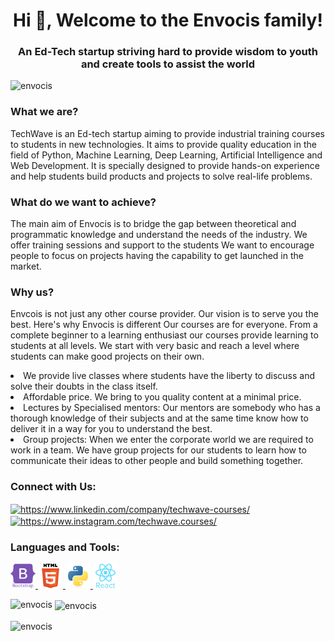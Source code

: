 <h1 align="center">Hi 👋, Welcome to the Envocis family!</h1>
<h3 align="center">An Ed-Tech startup striving hard to provide wisdom to youth and create tools to assist the world</h3>

<p align="left"> <img src="https://komarev.com/ghpvc/?username=envocis&label=Profile%20views&color=0e75b6&style=flat" alt="envocis" /> </p>

<h3 align="left">What we are?</h3>
<p align="left">
  TechWave is an Ed-tech startup aiming to provide industrial training courses to students in new technologies. It aims to provide quality education in the field of  Python, Machine Learning, Deep Learning, Artificial Intelligence and Web Development. It is specially designed to provide hands-on experience and help students build products and projects to solve real-life problems.
 </p>

<h3 align="left">What do we want to achieve?</h3>
<p align="left">
  The main aim of Envocis is to bridge the gap between theoretical and programmatic knowledge and understand the needs of the industry. We offer training sessions and support to the students We want to encourage people to focus on projects having the capability to get launched in the market.
 </p>
 
<h3 align="left">Why us?</h3>
<p align="left">
  Envcois is not just any other course provider. Our vision is to serve you the best. Here's why Envocis is different Our courses are for everyone. From a complete beginner to a learning enthusiast our courses provide learning to students at all levels. We start with very basic and reach a level where students can make good projects on their own.
<li> We provide live classes where students have the liberty to discuss and solve their doubts in the class itself.
<li>Affordable price. We bring to you quality content at a minimal price.

<li>Lectures by Specialised mentors: Our mentors are somebody who has a thorough knowledge of their subjects and at the same time know how to deliver it in a way for you to understand the best.

<li> Group projects: When we enter the corporate world we are required to work in a team. We have group projects for our students to learn how to communicate their ideas to other people and build something together.
 </p>
 
 
<h3 align="left">Connect with Us:</h3>
<p align="left">
<a href="https://linkedin.com/in/https://www.linkedin.com/company/techwave-courses/" target="blank"><img align="center" src="https://raw.githubusercontent.com/rahuldkjain/github-profile-readme-generator/master/src/images/icons/Social/linked-in-alt.svg" alt="https://www.linkedin.com/company/techwave-courses/" height="30" width="40" /></a>
<a href="https://instagram.com/https://www.instagram.com/techwave.courses/" target="blank"><img align="center" src="https://raw.githubusercontent.com/rahuldkjain/github-profile-readme-generator/master/src/images/icons/Social/instagram.svg" alt="https://www.instagram.com/techwave.courses/" height="30" width="40" /></a>
</p>

<h3 align="left">Languages and Tools:</h3>
<p align="left"> <a href="https://getbootstrap.com" target="_blank" rel="noreferrer"> <img src="https://raw.githubusercontent.com/devicons/devicon/master/icons/bootstrap/bootstrap-plain-wordmark.svg" alt="bootstrap" width="40" height="40"/> </a> <a href="https://www.w3.org/html/" target="_blank" rel="noreferrer"> <img src="https://raw.githubusercontent.com/devicons/devicon/master/icons/html5/html5-original-wordmark.svg" alt="html5" width="40" height="40"/> </a> <a href="https://www.python.org" target="_blank" rel="noreferrer"> <img src="https://raw.githubusercontent.com/devicons/devicon/master/icons/python/python-original.svg" alt="python" width="40" height="40"/> </a> <a href="https://reactjs.org/" target="_blank" rel="noreferrer"> <img src="https://raw.githubusercontent.com/devicons/devicon/master/icons/react/react-original-wordmark.svg" alt="react" width="40" height="40"/> </a> </p>

<p><img align="left" src="https://github-readme-stats.vercel.app/api/top-langs?username=envocis&show_icons=true&locale=en&layout=compact" alt="envocis" /></p>

<p>&nbsp;<img align="center" src="https://github-readme-stats.vercel.app/api?username=envocis&show_icons=true&locale=en" alt="envocis" /></p>

<p><img align="center" src="https://github-readme-streak-stats.herokuapp.com/?user=envocis&" alt="envocis" /></p>
